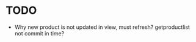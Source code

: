 # TODO

- Why new product is not updated in view, must refresh?
getproductlist not commit in time?

